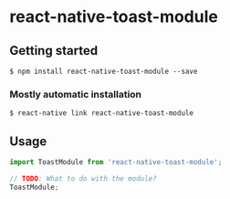 # react-native-toast-module

## Getting started

`$ npm install react-native-toast-module --save`

### Mostly automatic installation

`$ react-native link react-native-toast-module`

## Usage

```javascript
import ToastModule from 'react-native-toast-module';

// TODO: What to do with the module?
ToastModule;
```
